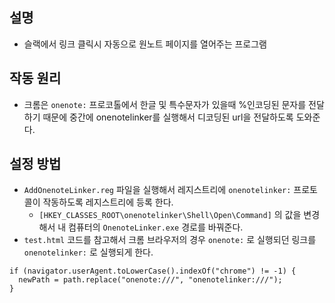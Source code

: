 ## 설명
- 슬랙에서 링크 클릭시 자동으로 원노트 페이지를 열어주는 프로그램
## 작동 원리
- 크롬은 `onenote:` 프로코톨에서 한글 및 특수문자가 있을때 %인코딩된 문자를 전달하기 때문에 중간에 onenotelinker를 실행해서 디코딩된 url을 전달하도록 도와준다.
## 설정 방법
- `AddOnenoteLinker.reg` 파일을 실행해서 레지스트리에 `onenotelinker:` 프로토콜이 작동하도록 레지스트리에 등록 한다.
	- `[HKEY_CLASSES_ROOT\onenotelinker\Shell\Open\Command]` 의 값을 변경해서 내 컴퓨터의 `OnenoteLinker.exe` 경로를 바꿔준다.
- `test.html` 코드를 참고해서 크롬 브라우저의 경우 `onenote:` 로 실행되던 링크를 `onenotelinker:` 로 실행되게 한다.  
```
if (navigator.userAgent.toLowerCase().indexOf("chrome") != -1) {
  newPath = path.replace("onenote:///", "onenotelinker:///");
}
```
